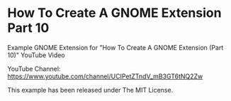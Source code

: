 # How To Create A GNOME Extension Part 10

Example GNOME Extension for "How To Create A GNOME Extension (Part 10)"
YouTube Video

YouTube Channel:
https://www.youtube.com/channel/UCIPetZTndV_mB3GT6tNQ2Zw

This example has been released under The MIT License.
